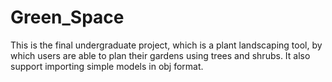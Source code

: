 # Green_Space
This is the final undergraduate project, which is a plant landscaping tool, by which users are able to plan their gardens using trees and shrubs. It also support importing simple models in obj format.
